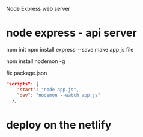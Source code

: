 Node Express web server

# node express - api server

npm init
npm install express --save
make app.js file

npm install nodemon -g

fix package.json

```json
"scripts": {
    "start": "node app.js",
    "dev": "nodemon --watch app.js"
  },
```

# deploy on the netlify
